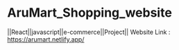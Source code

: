 # AruMart_Shopping_website
||React||javascript||e-commerce||Project||
Website Link : https://arumart.netlify.app/

